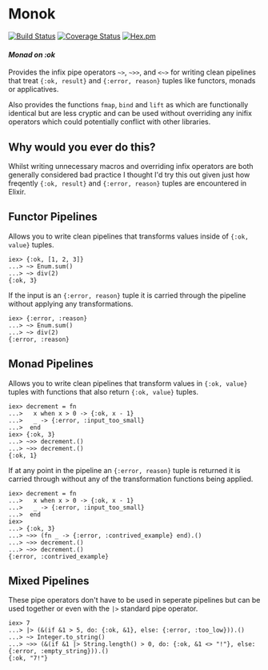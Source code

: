 # Monok

[![Build Status](https://travis-ci.org/jmargenberg/monok.svg?branch=master)](https://travis-ci.org/jmargenberg/monok) [![Coverage Status](https://coveralls.io/repos/github/jmargenberg/monok/badge.svg?branch=master)](https://coveralls.io/github/jmargenberg/monok?branch=master) [![Hex.pm](https://img.shields.io/hexpm/v/monok.svg)](https://hex.pm/packages/monok)

#### _Monad on :ok_

Provides the infix pipe operators `~>`, `~>>`, and `<~>` for writing clean pipelines that treat `{:ok, result}`
and `{:error, reason}` tuples like functors, monads or applicatives.

Also provides the functions `fmap`, `bind` and `lift` as which are functionally identical but are less cryptic and
can be used without overriding any inifix operators which could potentially conflict with other libraries.

## Why would you ever do this?

Whilst writing unnecessary macros and overriding infix operators are both generally considered bad practice I
thought I'd try this out given just how freqently `{:ok, result}` and `{:error, reason}` tuples are encountered
in Elixir.

## Functor Pipelines

Allows you to write clean pipelines that transforms values inside of `{:ok, value}` tuples.

```
iex> {:ok, [1, 2, 3]}
...> ~> Enum.sum()
...> ~> div(2)
{:ok, 3}
```

If the input is an `{:error, reason}` tuple it is carried through the pipeline without applying any
transformations.

```
iex> {:error, :reason}
...> ~> Enum.sum()
...> ~> div(2)
{:error, :reason}
```

## Monad Pipelines

Allows you to write clean pipelines that transform values in `{:ok, value}` tuples with functions that also
return `{:ok, value}` tuples.

```
iex> decrement = fn
...>   x when x > 0 -> {:ok, x - 1}
...>   _ -> {:error, :input_too_small}
...>  end
iex> {:ok, 3}
...> ~>> decrement.()
...> ~>> decrement.()
{:ok, 1}
```

If at any point in the pipeline an `{:error, reason}` tuple is returned it is carried through without
any of the transformation functions being applied.

```
iex> decrement = fn
...>   x when x > 0 -> {:ok, x - 1}
...>   _ -> {:error, :input_too_small}
...>  end
iex>
...> {:ok, 3}
...> ~>> (fn _ -> {:error, :contrived_example} end).()
...> ~>> decrement.()
...> ~>> decrement.()
{:error, :contrived_example}
```

## Mixed Pipelines

These pipe operators don't have to be used in seperate pipelines but can be used together or even with the `|>`
standard pipe operator.

```
iex> 7
...> |> (&(if &1 > 5, do: {:ok, &1}, else: {:error, :too_low})).()
...> ~> Integer.to_string()
...> ~>> (&(if &1 |> String.length() > 0, do: {:ok, &1 <> "!"}, else: {:error, :empty_string})).()
{:ok, "7!"}
```
